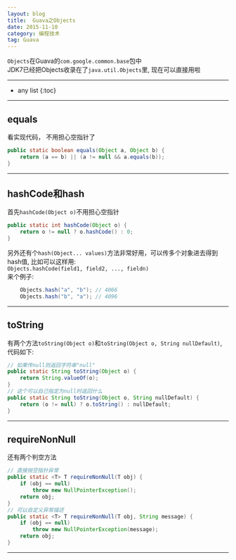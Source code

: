 ```yaml
---
layout: blog
title:  Guava之Objects
date: 2015-11-10
category: 编程技术
tag: Guava
---
```

`Objects`在Guava的`com.google.common.base`包中  
JDK7已经把Objects收录在了`java.util.Objects`里, 现在可以直接用啦





*****

* any list
{:toc}

*****

## equals
看实现代码， 不用担心空指针了

~~~java
public static boolean equals(Object a, Object b) {
    return (a == b) || (a != null && a.equals(b));
}
~~~

*****

## hashCode和hash
首先`hashCode(Object o)`不用担心空指针
~~~java
public static int hashCode(Object o) {
    return o != null ? o.hashCode() : 0;
}
~~~
另外还有个`hash(Object... values)`方法非常好用，可以传多个对象进去得到hash值, 比如可以这样用:  
`Objects.hashCode(field1, field2, ..., fieldn)`  
来个例子:

~~~java
    Objects.hash("a", "b"); // 4066
    Objects.hash("b", "a"); // 4096
~~~

*****

## toString
有两个方法`toString(Object o)`和`toString(Object o, String nullDefault)`, 代码如下:

~~~java
// 如果传null则返回字符串"null"
public static String toString(Object o) {
    return String.valueOf(o);
}
// 这个可以自己指定为null时返回什么
public static String toString(Object o, String nullDefault) {
    return (o != null) ? o.toString() : nullDefault;
}
~~~

*****

## requireNonNull
还有两个判空方法

~~~java
// 直接抛空指针异常
public static <T> T requireNonNull(T obj) {
    if (obj == null)
        throw new NullPointerException();
    return obj;
}
// 可以自定义异常描述
public static <T> T requireNonNull(T obj, String message) {
    if (obj == null)
        throw new NullPointerException(message);
    return obj;
}
~~~

*****
